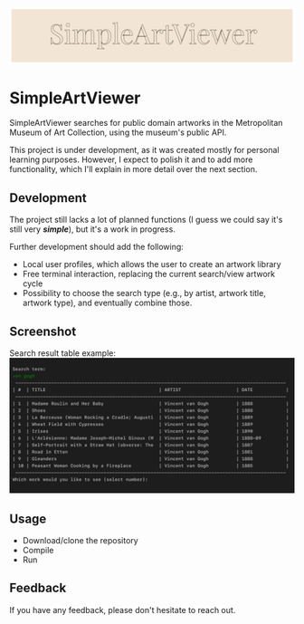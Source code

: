
<picture>
  <source media="(prefers-color-scheme: dark)" srcset="resources/logo_dark_theme.png">
  <source media="(prefers-color-scheme: light)" srcset="resources/logo_light_theme.png">
  <img alt="Shows the logo of SimpleArtViewer" src="resources/logo.png">
</picture>

# SimpleArtViewer

SimpleArtViewer searches for public domain artworks in the Metropolitan Museum of Art Collection, using the museum's public API.

This project is under development, as it was created mostly for personal learning purposes. However, I expect to polish it and to add more functionality, which I'll explain in more detail over the next section.

## Development
The project still lacks a lot of planned functions (I guess we could say it's still very <i><b>simple</b></i>), but it's a work in progress.

Further development should add the following:

* Local user profiles, which allows the user to create an artwork library
* Free terminal interaction, replacing the current search/view artwork cycle
* Possibility to choose the search type (e.g., by artist, artwork title, artwork type), and eventually combine those.

## Screenshot
Search result table example:
![App Screenshot](resources/screenshot.png)

## Usage
* Download/clone the repository
* Compile
* Run

## Feedback

If you have any feedback, please don't hesitate to reach out.